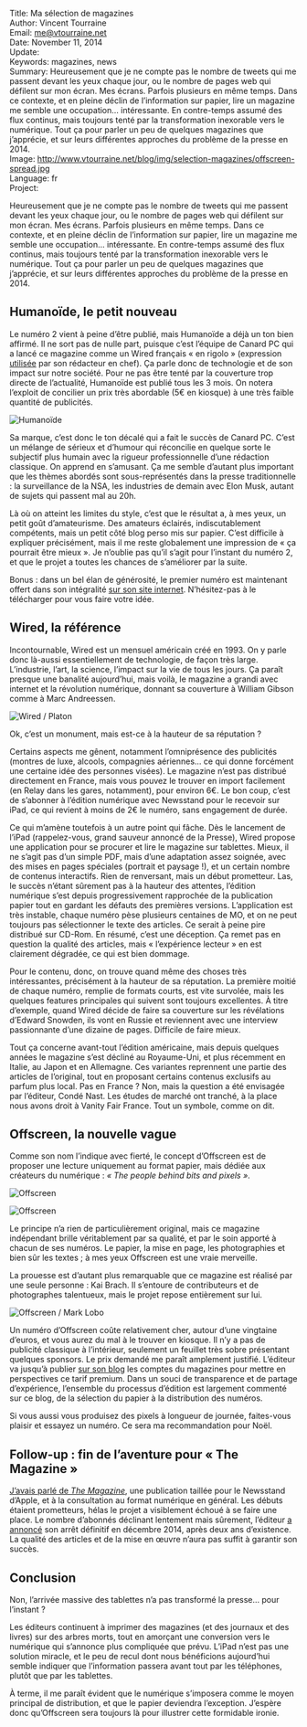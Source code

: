 Title:    Ma sélection de magazines  
Author:   Vincent Tourraine  
Email:    me@vtourraine.net  
Date:     November 11, 2014  
Update:   
Keywords: magazines, news  
Summary:  Heureusement que je ne compte pas le nombre de tweets qui me passent devant les yeux chaque jour, ou le nombre de pages web qui défilent sur mon écran. Mes écrans. Parfois plusieurs en même temps. Dans ce contexte, et en pleine déclin de l’information sur papier, lire un magazine me semble une occupation… intéressante. En contre-temps assumé des flux continus, mais toujours tenté par la transformation inexorable vers le numérique. Tout ça pour parler un peu de quelques magazines que j’apprécie, et sur leurs différentes approches du problème de la presse en 2014.  
Image:    http://www.vtourraine.net/blog/img/selection-magazines/offscreen-spread.jpg  
Language: fr  
Project:  

Heureusement que je ne compte pas le nombre de tweets qui me passent devant les yeux chaque jour, ou le nombre de pages web qui défilent sur mon écran. Mes écrans. Parfois plusieurs en même temps. Dans ce contexte, et en pleine déclin de l’information sur papier, lire un magazine me semble une occupation… intéressante. En contre-temps assumé des flux continus, mais toujours tenté par la transformation inexorable vers le numérique. Tout ça pour parler un peu de quelques magazines que j’apprécie, et sur leurs différentes approches du problème de la presse en 2014.


## Humanoïde, le petit nouveau

Le numéro 2 vient à peine d’être publié, mais Humanoïde a déjà un ton bien affirmé. Il ne sort pas de nulle part, puisque c’est l’équipe de Canard PC qui a lancé ce magazine comme un Wired français « en rigolo » (expression [utilisée][Le Figaro Humanoide] par son rédacteur en chef). Ça parle donc de technologie et de son impact sur notre société. Pour ne pas être tenté par la couverture trop directe de l’actualité, Humanoïde est publié tous les 3 mois. On notera l’exploit de concilier un prix très abordable (5€ en kiosque) à une très faible quantité de publicités.

![Humanoïde][Cover Humanoide]

Sa marque, c’est donc le ton décalé qui a fait le succès de Canard&nbsp;PC. C’est un mélange de sérieux et d’humour qui réconcilie en quelque sorte le subjectif plus humain avec la rigueur professionnelle d’une rédaction classique. On apprend en s’amusant. Ça me semble d’autant plus important que les thèmes abordés sont sous-représentés dans la presse traditionnelle : la surveillance de la NSA, les industries de demain avec Elon Musk, autant de sujets qui passent mal au 20h.

Là où on atteint les limites du style, c’est que le résultat a, à mes yeux, un petit goût d’amateurisme. Des amateurs éclairés, indiscutablement compétents, mais un petit côté blog perso mis sur papier. C’est difficile à expliquer précisément, mais il me reste globalement une impression de « ça pourrait être mieux ». Je n’oublie pas qu’il s’agit pour l’instant du numéro 2, et que le projet a toutes les chances de s’améliorer par la suite.

Bonus : dans un bel élan de générosité, le premier numéro est maintenant offert dans son intégralité [sur son site internet][Download Humanoide]. N’hésitez-pas à le télécharger pour vous faire votre idée.


## Wired, la référence

Incontournable, Wired est un mensuel américain créé en 1993. On y parle donc là-aussi essentiellement de technologie, de façon très large. L’industrie, l’art, la science, l’impact sur la vie de tous les jours. Ça paraît presque une banalité aujourd’hui, mais voilà, le magazine a grandi avec internet et la révolution numérique, donnant sa couverture à William Gibson comme à Marc Andreessen.

![Wired / Platon][Cover Wired]

Ok, c’est un monument, mais est-ce à la hauteur de sa réputation ?

Certains aspects me gênent, notamment l’omniprésence des publicités (montres de luxe, alcools, compagnies aériennes… ce qui donne forcément une certaine idée des personnes visées). Le magazine n’est pas distribué directement en France, mais vous pouvez le trouver en import facilement (en Relay dans les gares, notamment), pour environ 6€. Le bon coup, c’est de s’abonner à l’édition numérique avec Newsstand pour le recevoir sur iPad, ce qui revient à moins de 2€ le numéro, sans engagement de durée.

Ce qui m’amène toutefois à un autre point qui fâche. Dès le lancement de l’iPad (rappelez-vous, grand sauveur annoncé de la Presse), Wired propose une application pour se procurer et lire le magazine sur tablettes. Mieux, il ne s’agit pas d’un simple PDF, mais d’une adaptation assez soignée, avec des mises en pages spéciales (portrait et paysage !), et un certain nombre de contenus interactifs. Rien de renversant, mais un début prometteur. Las, le succès n’étant sûrement pas à la hauteur des attentes, l’édition numérique s’est depuis progressivement rapprochée de la publication papier tout en gardant les défauts des premières versions. L’application est très instable, chaque numéro pèse plusieurs centaines de MO, et on ne peut toujours pas sélectionner le texte des articles. Ce serait à peine pire distribué sur CD-Rom. En résumé, c’est une déception. Ça remet pas en question la qualité des articles, mais « l’expérience lecteur » en est clairement dégradée, ce qui est bien dommage.

Pour le contenu, donc, on trouve quand même des choses très intéressantes, précisément à la hauteur de sa réputation. La première moitié de chaque numéro, remplie de formats courts, est vite survolée, mais les quelques features principales qui suivent sont toujours excellentes. À titre d’exemple, quand Wired décide de faire sa couverture sur les révélations d’Edward Snowden, ils vont en Russie et reviennent avec une interview passionnante d’une dizaine de pages. Difficile de faire mieux.

Tout ça concerne avant-tout l’édition américaine, mais depuis quelques années le magazine s’est décliné au Royaume-Uni, et plus récemment en Italie, au Japon et en Allemagne. Ces variantes reprennent une partie des articles de l’original, tout en proposant certains contenus exclusifs au parfum plus local. Pas en France ? Non, mais la question a été envisagée par l’éditeur, Condé Nast. Les études de marché ont tranché, à la place nous avons droit à Vanity Fair France. Tout un symbole, comme on dit. 


## Offscreen, la nouvelle vague

Comme son nom l’indique avec fierté, le concept d’Offscreen est de proposer une lecture uniquement au format papier, mais dédiée aux créateurs du numérique : _« The people behind bits and pixels »_. 

![Offscreen][Cover Offscreen]

![Offscreen][Spread Offscreen]

Le principe n’a rien de particulièrement original, mais ce magazine indépendant brille véritablement par sa qualité, et par le soin apporté à chacun de ses numéros. Le papier, la mise en page, les photographies et bien sûr les textes ; à mes yeux Offscreen est une vraie merveille. 

La prouesse est d’autant plus remarquable que ce magazine est réalisé par une seule personne : Kai Brach. Il s’entoure de contributeurs et de photographes talentueux, mais le projet repose entièrement sur lui. 

![Offscreen / Mark Lobo][Kai Brach]

Un numéro d’Offscreen coûte relativement cher, autour d’une vingtaine d’euros, et vous aurez du mal à le trouver en kiosque. Il n’y a pas de publicité classique à l’intérieur, seulement un feuillet très sobre présentant quelques sponsors. Le prix demandé me paraît amplement justifié. L’éditeur va jusqu’à publier [sur son blog][Offscreen Blog] les comptes du magazines pour mettre en perspectives ce tarif premium. Dans un souci de transparence et de partage d’expérience, l’ensemble du processus d’édition est largement commenté sur ce blog, de la sélection du papier à la distribution des numéros.

Si vous aussi vous produisez des pixels à longueur de journée, faites-vous plaisir et essayez un numéro. Ce sera ma recommandation pour Noël.


## Follow-up : fin de l’aventure pour « The Magazine »

[J’avais parlé de _The Magazine_][Blog The Magazine], une publication taillée pour le Newsstand d’Apple, et à la consultation au format numérique en général. Les débuts étaient prometteurs, hélas le projet a visiblement échoué à se faire une place. Le nombre d’abonnés déclinant lentement mais sûrement, l’éditeur [a annoncé][The Magazine Book] son arrêt définitif en décembre 2014, après deux ans d’existence. La qualité des articles et de la mise en œuvre n’aura pas suffit à garantir son succès.


## Conclusion

Non, l’arrivée massive des tablettes n’a pas transformé la presse… pour l’instant ? 

Les éditeurs continuent à imprimer des magazines (et des journaux et des livres) sur des arbres morts, tout en amorçant une conversion vers le numérique qui s’annonce plus compliquée que prévu. L’iPad n’est pas une solution miracle, et le peu de recul dont nous bénéficions aujourd’hui semble indiquer que l’information passera avant tout par les téléphones, plutôt que par les tablettes. 

À terme, il me paraît évident que le numérique s’imposera comme le moyen principal de distribution, et que le papier deviendra l’exception. J’espère donc qu’Offscreen sera toujours là pour illustrer cette formidable ironie.


[Cover Humanoide]:     http://www.vtourraine.net/blog/img/selection-magazines/humanoide-cover.jpg
[Cover Wired]:         http://www.vtourraine.net/blog/img/selection-magazines/wired-cover.jpg
[Cover Offscreen]:     http://www.vtourraine.net/blog/img/selection-magazines/offscreen-cover.jpg
[Spread Offscreen]:    http://www.vtourraine.net/blog/img/selection-magazines/offscreen-spread.jpg
[Kai Brach]:           http://www.vtourraine.net/blog/img/selection-magazines/kai-brach-offscreen-2014.jpg

[Le Figaro Humanoide]: http://www.lefigaro.fr/secteur/high-tech/2014/06/20/01007-20140620ARTFIG00186--humanoide-le-magazine-qui-veut-depoussierer-la-presse-high-tech.php
[Download Humanoide]:  http://www.humanoidemagazine.com/le-n1-dhumanoide-est-gratuit-en-version-numerique/
[Offscreen Blog]:      http://blog.offscreenmag.com/post/62076260574/talking-dollars
[Blog The Magazine]:   http://www.vtourraine.net/blog/2012/the-magazine-newsstand
[The Magazine Book]:   http://glog.glennf.com/blog/2014/10/8/the-magazine-is-making-a-book-again-and-shutting-down-what
